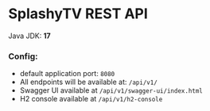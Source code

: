 # SplashyTV REST API

Java JDK: **17**

### Config: 
- default application port: `8080`
- All endpoints will be available at: `/api/v1/`
- Swagger UI available at `/api/v1/swagger-ui/index.html`
- H2 console available at `/api/v1/h2-console`